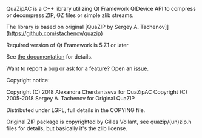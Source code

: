 QuaZipAC is a C++ library utilizing Qt Framework QIDevice API
to compress or decompress ZIP, GZ files or simple zlib streams.

The library is based on original [QuaZIP by Sergey A. Tachenov]](https://github.com/stachenov/quazip)

Required version of Qt Framework is 5.7.1 or later

See [the documentation](https://kusharami.github.io/quazip/) for details.

Want to report a bug or ask for a feature? Open an [issue](https://github.com/kusharami/quazip/issues).

Copyright notice:

Copyright (C) 2018 Alexandra Cherdantseva for QuaZipAC
Copyright (C) 2005-2018 Sergey A. Tachenov for Original QuaZIP

Distributed under LGPL, full details in the COPYING file.

Original ZIP package is copyrighted by Gilles Vollant, see
quazip/(un)zip.h files for details, but basically it's the zlib license.
